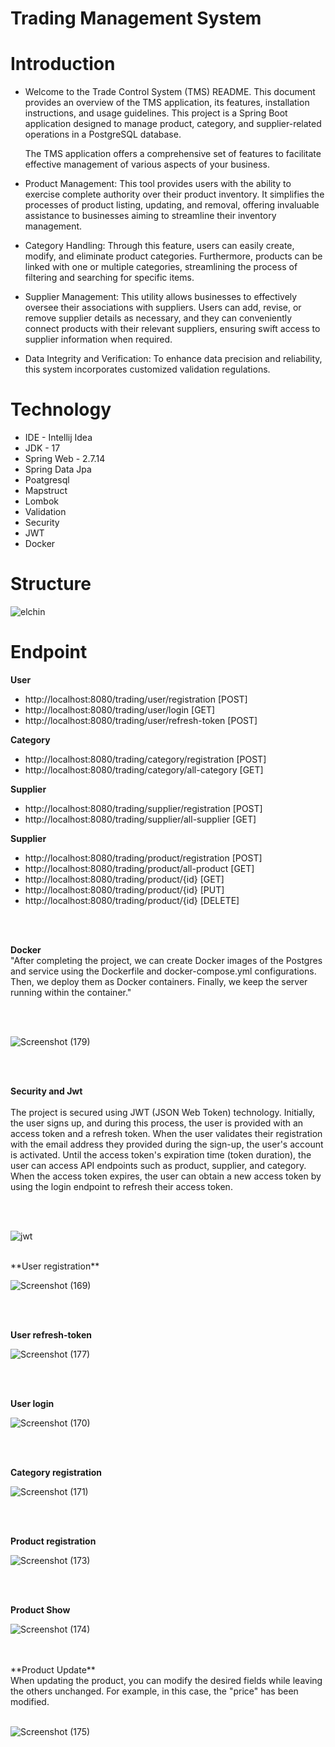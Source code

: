 # Trading Management System
# Introduction
- Welcome to the Trade Control System (TMS) README. This document provides an overview of the TMS application, its features, installation instructions, and usage guidelines. This project is a Spring Boot application designed to manage product, category, and supplier-related operations in a PostgreSQL database.

  The TMS application offers a comprehensive set of features to facilitate effective management of various aspects of your business.


- Product Management: This tool provides users with the ability to exercise complete authority over their product inventory. It simplifies the processes of product listing, updating, and removal, offering invaluable assistance to businesses aiming to streamline their inventory management.

- Category Handling: Through this feature, users can easily create, modify, and eliminate product categories. Furthermore, products can be linked with one or multiple categories, streamlining the process of filtering and searching for specific items.

- Supplier Management: This utility allows businesses to effectively oversee their associations with suppliers. Users can add, revise, or remove supplier details as necessary, and they can conveniently connect products with their relevant suppliers, ensuring swift access to supplier information when required.

- Data Integrity and Verification: To enhance data precision and reliability, this system incorporates customized validation regulations.


# Technology
- IDE - Intellij Idea
- JDK - 17
- Spring Web - 2.7.14
- Spring Data Jpa
- Poatgresql
- Mapstruct
- Lombok
- Validation
- Security
- JWT
- Docker

# Structure
![elchin](https://github.com/NihatQuliyev/trading-management-system-with-jwt/assets/116736363/1088e708-fd3d-459c-b5c2-62c37385c55a)



# Endpoint

**User**
- http://localhost:8080/trading/user/registration [POST]
- http://localhost:8080/trading/user/login [GET]
- http://localhost:8080/trading/user/refresh-token [POST]

 **Category**
- http://localhost:8080/trading/category/registration [POST]
- http://localhost:8080/trading/category/all-category [GET]

 **Supplier**
- http://localhost:8080/trading/supplier/registration [POST]
- http://localhost:8080/trading/supplier/all-supplier [GET]
  
 **Supplier**
- http://localhost:8080/trading/product/registration  [POST]
- http://localhost:8080/trading/product/all-product   [GET]
- http://localhost:8080/trading/product/{id}          [GET]
- http://localhost:8080/trading/product/{id}          [PUT]
- http://localhost:8080/trading/product/{id}          [DELETE]

<br>
<br>

**Docker**
<br>
"After completing the project, we can create Docker images of the Postgres and service using the Dockerfile and docker-compose.yml configurations. Then, we deploy them as Docker containers. Finally, we keep the server running within the container."

<br>
<br>

![Screenshot (179)](https://github.com/NihatQuliyev/trading-management-system-with-jwt/assets/116736363/c71029eb-a518-416d-8e0f-89d44a214b6c)

<br>
<br>

**Security and Jwt**
<br>
<br>
The project is secured using JWT (JSON Web Token) technology. Initially, the user signs up, and during this process, the user is provided with an access token and a refresh token. When the user validates their registration with the email address they provided during the sign-up, the user's account is activated. Until the access token's expiration time (token duration), the user can access API endpoints such as product, supplier, and category. When the access token expires, the user can obtain a new access token by using the login endpoint to refresh their access token.

<br>
<br>

  ![jwt](https://github.com/NihatQuliyev/spring-security-jwt/assets/116736363/7becbadf-a3a5-4c1b-9b7a-65f375020cde)

<br>
**User registration**
<br>

![Screenshot (169)](https://github.com/NihatQuliyev/trading-management-system-with-jwt/assets/116736363/8c046cf5-57f1-4d9d-a4f2-3e29a0b601c5)

<br>
<br>

**User refresh-token**
<br>

![Screenshot (177)](https://github.com/NihatQuliyev/trading-management-system-with-jwt/assets/116736363/be4e2769-31f7-4aa2-a35e-1d6b73e503fb)

<br>
<br>

**User login**
<br>

![Screenshot (170)](https://github.com/NihatQuliyev/trading-management-system-with-jwt/assets/116736363/0015c352-3a60-4b6c-a998-f183a8f48d88)


<br>
<br>

**Category registration**
<br>

![Screenshot (171)](https://github.com/NihatQuliyev/trading-management-system-with-jwt/assets/116736363/06c2e1f7-02bb-4f0f-ac19-15b17abaa4a6)

<br>
<br>

**Product registration**
<br>

![Screenshot (173)](https://github.com/NihatQuliyev/trading-management-system-with-jwt/assets/116736363/f9afc53a-71a9-471f-83c9-a6de6aea3359)

<br>
<br>

**Product Show**
<br>

![Screenshot (174)](https://github.com/NihatQuliyev/trading-management-system-with-jwt/assets/116736363/86299fca-29c3-4357-9e18-e030556b0550)

<br>
<br>
**Product Update**
<br>
When updating the product, you can modify the desired fields while leaving the others unchanged. For example, in this case, the "price" has been modified.
<br>
<br>

![Screenshot (175)](https://github.com/NihatQuliyev/trading-management-system-with-jwt/assets/116736363/11a5d606-3c63-4a1d-98ba-882d58a9d245)


